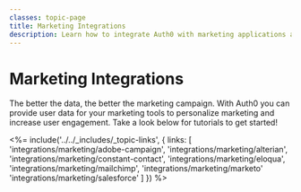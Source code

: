 ```yaml
---
classes: topic-page
title: Marketing Integrations
description: Learn how to integrate Auth0 with marketing applications and services.
---
```

<!-- markdownlint-disable MD041 MD002 MD026 -->
<div class="topic-page-header">
  <div data-name="example" class="topic-page-badge"></div>
  <h1>Marketing Integrations</h1>
  <p>
    The better the data, the better the marketing campaign. With Auth0 you can provide user data for your marketing tools to personalize marketing and increase user engagement. Take a look below for tutorials to get started!
  </p>
</div>

<%= include('../../_includes/_topic-links', { links: [
  'integrations/marketing/adobe-campaign',
  'integrations/marketing/alterian',
  'integrations/marketing/constant-contact',
  'integrations/marketing/eloqua',
  'integrations/marketing/mailchimp',
  'integrations/marketing/marketo'
  'integrations/marketing/salesforce'
] }) %>